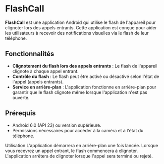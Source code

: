 # FlashCall

**FlashCall** est une application Android qui utilise le flash de l'appareil pour clignoter lors des appels entrants. Cette application est conçue pour aider les utilisateurs à recevoir des notifications visuelles via le flash de leur téléphone.

## Fonctionnalités

- **Clignotement du flash lors des appels entrants** : Le flash de l'appareil clignote à chaque appel entrant.
- **Contrôle du flash** : Le flash peut être activé ou désactivé selon l'état de l'appel (appels entrants).
- **Service en arrière-plan** : L'application fonctionne en arrière-plan pour garantir que le flash clignote même lorsque l'application n'est pas ouverte.

## Prérequis

- Android 6.0 (API 23) ou version supérieure.
- Permissions nécessaires pour accéder à la caméra et à l'état du téléphone.

Utilisation
L'application démarrera en arrière-plan une fois lancée.
Lorsque vous recevrez un appel entrant, le flash commencera à clignoter.
L'application arrêtera de clignoter lorsque l'appel sera terminé ou rejeté.
